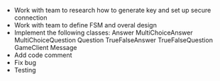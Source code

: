 - Work with team to research how to generate key and set up secure connection
- Work with team to define FSM and overal design
- Implement the following classes:
   Answer
   MultiChoiceAnswer
   MultiChoiceQuestion
   Question
   TrueFalseAnswer
   TrueFalseQuestion
   GameClient
   Message
- Add code comment
- Fix bug
- Testing
